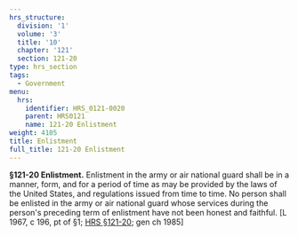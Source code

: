 ```yaml
---
hrs_structure:
  division: '1'
  volume: '3'
  title: '10'
  chapter: '121'
  section: 121-20
type: hrs_section
tags:
  - Government
menu:
  hrs:
    identifier: HRS_0121-0020
    parent: HRS0121
    name: 121-20 Enlistment
weight: 4105
title: Enlistment
full_title: 121-20 Enlistment
---
```

**§121-20 Enlistment.** Enlistment in the army or air national guard shall be in a manner, form, and for a period of time as may be provided by the laws of the United States, and regulations issued from time to time. No person shall be enlisted in the army or air national guard whose services during the person's preceding term of enlistment have not been honest and faithful. [L 1967, c 196, pt of §1; [HRS §121-20](/title-10/chapter-121/section-121-20/); gen ch 1985]